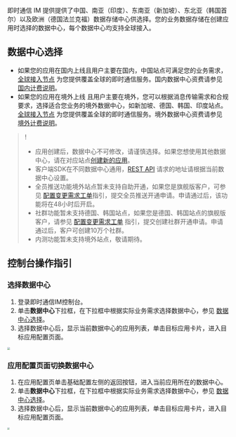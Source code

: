 即时通信 IM 提供提供了中国、南亚（印度）、东南亚（新加坡）、东北亚（韩国首尔）以及欧洲（德国法兰克福）数据存储中心供选择。您的业务数据存储在创建应用时选择的数据中心，每个数据中心均支持全球接入。

## 数据中心选择[](id:xz)
- 如果您的应用在国内上线且用户主要在国内，中国站点可满足您的业务需求，[全球接入节点](https://tcloud.woa.com/document/product/269/1499?!preview#.E5.85.A8.E7.90.83.E6.8E.A5.E5.85.A5) 为您提供覆盖全球的即时通信服务。国内数据中心资费请参见 [国内计费说明](https://cloud.tencent.com/document/product/269/81908)。
- 如果您的应用在境外上线	且用户主要在境外，您可以根据消息传输需求和合规要求，选择适合您业务的境外数据中心，如新加坡、德国、韩国、印度站点。[全球接入节点](https://tcloud.woa.com/document/product/269/1499?!preview#.E5.85.A8.E7.90.83.E6.8E.A5.E5.85.A5) 为您提供覆盖全球的即时通信服务。境外数据中心资费请参见 [境外计费说明](https://cloud.tencent.com/document/product/269/81907)。

>!
>- 应用创建后，数据中心不可修改，请谨慎选择。如果您想使用其他数据中心，请在对应站点[创建新的应用](https://cloud.tencent.com/document/product/269/32577)。
>- 客户端SDK在不同数据中心通用，[REST API](https://cloud.tencent.com/document/product/269/1519) 请求的地址请根据当前数据中心设置。
>- 全员推送功能境外站点暂未支持自助开通，如果您是旗舰版客户，可参见 [配置变更需求工单](https://cloud.tencent.com/document/product/269/3916)指引，提交全员推送开通申请。申请通过后，该功能将在48小时后开启。
>- 社群功能暂未支持德国、韩国站点，如果您是德国、韩国站点的旗舰版客户，请参见 [配置变更需求工单](https://cloud.tencent.com/document/product/269/3916) 指引，提交创建社群开通申请。申请通过后，客户可创建10万个社群。
>- 内测功能暂未支持境外站点，敬请期待。


## 控制台操作指引[](id:kzt)
### 选择数据中心
1. 登录即时通信IM控制台。
2. 单击**数据中心**下拉框，在下拉框中根据实际业务需求选择数据中心，参见 [数据中心选择](#xz)。
3. 选择数据中心后，显示当前数据中心的应用列表，单击目标应用卡片，进入目标应用配置页面。
<img src="https://qcloudimg.tencent-cloud.cn/raw/5c05b7702816ff1a53e5ecdbf5fd0881.png " style="zoom:40%;"/>


### 应用配置页面切换数据中心
1. 在应用配置页单击基础配置左侧的返回按钮，进入当前应用所在的数据中心。
2. 单击**数据中心**下拉框，在下拉框中根据实际业务需求选择数据中心，参见 [数据中心选择](#xz)。
3. 选择数据中心后，显示当前数据中心的应用列表，单击目标应用卡片，进入目标应用配置页面。
<img src="https://qcloudimg.tencent-cloud.cn/raw/8f8491ad7a37c119cf8aecf5be06a168.png"  style="zoom:30%;"/>
